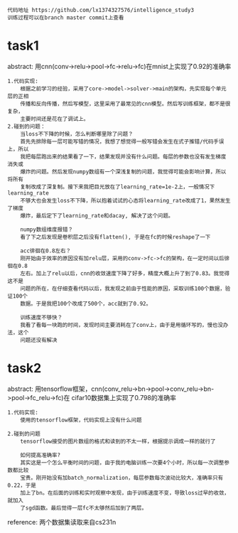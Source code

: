    代码地址 https://github.com/lx1374327576/intelligence_study3
    训练过程可以在branch master commit上查看
# task1

abstract:
    用cnn(conv->relu->pool->fc->relu->fc)在mnist上实现了0.92的准确率

    1.代码实现:
        根据之前学习的经验，采用了core->model->solver->main的架构，先实现每个单元层的正相
        传播和反向传播，然后写模型，这里采用了最常见的cnn模型。然后写训练框架，都不是很复杂，
        主要时间还是花在了调试上。
    2.碰到的问题：
        当loss不下降的时候，怎么判断哪里除了问题？
        首先先排除每一层可能写错的情况，我想了想觉得一般写错会发生在式子推错/代码手误上，所以
        我把每层跑出来的结果看了一下，结果发现并没有什么问题。每层的参数也没有发生梯度消失或
        爆炸的问题。然后发现numpy数组有一个深浅复制的问题，我觉得可能会影响计算，所以将所有
        复制改成了深复制。接下来我把目光放在了learning_rate=1e-2上，一般情况下learning_rate
        不够大也会发生loss不下降，所以抱着试试的心态将learning_rate改成了1，果然发生了梯度
        爆炸，最后定下了learning_rate和dacay, 解决了这个问题。
        
        numpy数组维度报错？
        看了下之后发现是卷积层之后没有flatten(), 于是在fc的时候reshape了一下
        
        acc徘徊在0.8左右？
        刚开始由于效率的原因没有加relu层，采用的conv->fc->fc的架构，在一定时间以后徘徊在0.8
        左右。加上了relu以后，cnn的收敛速度下降了好多，精度大概上升了到了0.83。我觉得这不是
        问题的所在，在仔细查看代码以后，我发现之前由于性能的原因，采取训练100个数据，验证100个
        数据。于是我把100个改成了500个，acc就到了0.92。
        
        训练速度不够快？
        我看了看每一块跑的时间，发现时间主要消耗在了conv上，由于是用循环写的，慢也没办法，这个
        问题还没有解决

# task2

abstract:
    用tensorflow框架，cnn(conv_relu->bn->pool->conv_relu->bn->pool->fc_relu->fc)在
    cifar10数据集上实现了0.798的准确率
    
    1.代码实现:
        使用的tensorflow框架，代码实现上没有什么问题
        
    2.碰到的问题
        tensorflow接受的图片数组的格式和读到的不太一样，根据提示调成一样的就行了
        
        如何提高准确率?
        其实这是一个怎么平衡时间的问题，由于我的电脑训练一次要4个小时，所以每一次调整参数都比较
        宝贵。刚开始没有加batch_normalization，每层参数每次波动比较大，准确率只有0.22，于是
        加上了bn。在后面的训练和实时观察中发现，由于训练速度不变，导致loss过早的收敛，就加入
        了sgd函数。最后觉得一层fc不太够然后加到了两层。
       
reference: 两个数据集读取来自cs231n
            